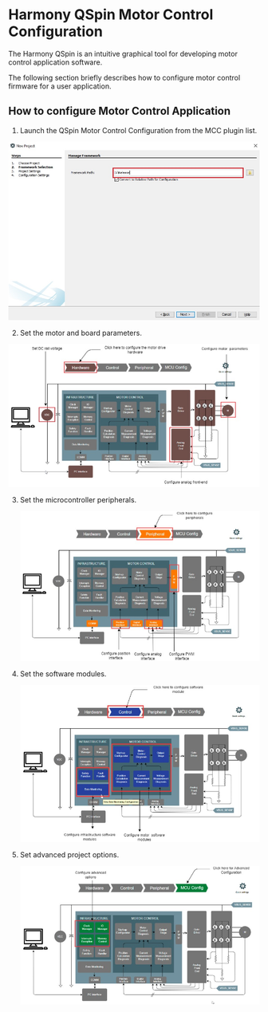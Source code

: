 # Harmony QSpin Motor Control Configuration
The Harmony QSpin is an intuitive graphical tool for developing motor control application software.

The following section briefly describes how to configure motor control firmware for a user application.

## How to configure Motor Control Application
1. Launch the QSpin Motor Control Configuration from the MCC plugin list.    

![launch_qspin](GUID-12177122-AC39-4D95-B076-0EDA72F4ABCC-low.jpg)

2. Set the motor and board parameters.

![launch_qspin](GUID-B1A3D7EF-81C6-45A1-B81E-913C1CFC5423-low.jpg)	

 
3. Set the microcontroller peripherals.        

	![launch_qspin](GUID-7D790CD7-9513-43CC-9B0F-9FCDC6C2DDB6-low.jpg)

4. Set the software modules.   

	![launch_qspin](GUID-F08E06A7-B487-493E-8E91-97024657B243-low.jpg)


5. Set advanced project options.
   

	![launch_qspin](GUID-40698F78-BA2B-46B7-980E-C7F0DE579E88-low.jpg)
